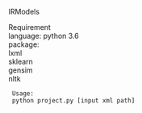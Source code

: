 IRModels

Requirement  
   language: python 3.6  
   package:  
   lxml  
   sklearn  
   gensim  
   nltk  
     
     Usage:  
     python project.py [input xml path]
     
        
        
    
